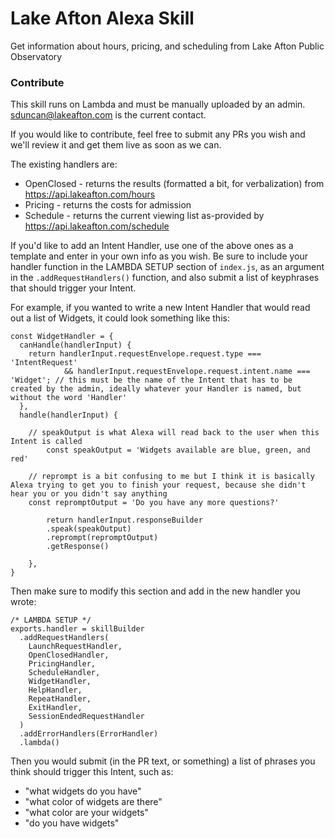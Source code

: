 # Lake Afton Alexa Skill
Get information about hours, pricing, and scheduling from Lake Afton Public Observatory

### Contribute

This skill runs on Lambda and must be manually uploaded by an admin. sduncan@lakeafton.com is the current contact.

If you would like to contribute, feel free to submit any PRs you wish and we'll review it and get them live as soon as we can.

The existing handlers are:

* OpenClosed - returns the results (formatted a bit, for verbalization) from https://api.lakeafton.com/hours
* Pricing - returns the costs for admission
* Schedule - returns the current viewing list as-provided by https://api.lakeafton.com/schedule

If you'd like to add an Intent Handler, use one of the above ones as a template and enter in your own info as you wish. Be sure to include your handler function in the LAMBDA SETUP section of `index.js`, as an argument in the `.addRequestHandlers()` function, and also submit a list of keyphrases that should trigger your Intent.

For example, if you wanted to write a new Intent Handler that would read out a list of Widgets, it could look something like this:

```
const WidgetHandler = {
  canHandle(handlerInput) {
    return handlerInput.requestEnvelope.request.type === 'IntentRequest'
            && handlerInput.requestEnvelope.request.intent.name === 'Widget'; // this must be the name of the Intent that has to be created by the admin, ideally whatever your Handler is named, but without the word 'Handler'
  },
  handle(handlerInput) {

    // speakOutput is what Alexa will read back to the user when this Intent is called
		const speakOutput = 'Widgets available are blue, green, and red'
		
    // reprompt is a bit confusing to me but I think it is basically Alexa trying to get you to finish your request, because she didn't hear you or you didn't say anything
    const repromptOutput = 'Do you have any more questions?'

		return handlerInput.responseBuilder
		.speak(speakOutput)
		.reprompt(repromptOutput)
		.getResponse()

	},
}

```

Then make sure to modify this section and add in the new handler you wrote:

```
/* LAMBDA SETUP */
exports.handler = skillBuilder
  .addRequestHandlers(
    LaunchRequestHandler,
    OpenClosedHandler,
    PricingHandler,
    ScheduleHandler,
    WidgetHandler,
    HelpHandler,
    RepeatHandler,
    ExitHandler,
    SessionEndedRequestHandler
  )
  .addErrorHandlers(ErrorHandler)
  .lambda()
  ```

Then you would submit (in the PR text, or something) a list of phrases you think should trigger this Intent, such as:

* "what widgets do you have"
* "what color of widgets are there"
* "what color are your widgets"
* "do you have widgets"
